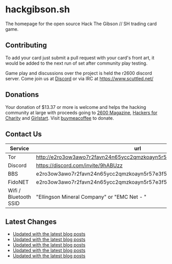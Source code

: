 # hackgibson.sh
The homepage for the open source Hack The Gibson // SH trading card game.


## Contributing

To add your card just submit a pull request with your card's front art, it would be added to the next run of set after community play testing.

Game play and discussions over the project is held the r2600 discord server. Come join us at [Discord](https://discord.com/invite/9hABUzz) or via IRC at https://www.scuttled.net/


## Donations

Your donation of $13.37 or more is welcome and helps the hacking community at large with proceeds going to [2600 Magazine](https://2600.com/), [Hackers for Charity](https://hackersforcharity.org) and [Girlstart](https://girlstart.org).  Visit [buymeacoffee](https://www.buymeacoffee.com/hackgibson.sh) to donate.


## Contact Us

Service | url
-|-
Tor | http://e2ro3ow3awo7r2favn24n65ycc2qmzkoayn5r57e3f56nvjwdcgg32ad.onion
Discord | https://discord.com/invite/9hABUzz
BBS | e2ro3ow3awo7r2favn24n65ycc2qmzkoayn5r57e3f56nvjwdcgg32ad.onion:23
FidoNET | e2ro3ow3awo7r2favn24n65ycc2qmzkoayn5r57e3f56nvjwdcgg32ad.onion:24554
Wifi / Bluetooth SSID | "Ellingson Mineral Company" or "EMC Net - <fidonet address>"

## Latest Changes
<!-- BLOG-POST-LIST:START -->
- [Updated with the latest blog posts](https://github.com/DFW2600/hackgibson.sh/commit/9c64b8b50a8993f29981238db2748414443f79b4)
- [Updated with the latest blog posts](https://github.com/DFW2600/hackgibson.sh/commit/a5870dbedf77d18aacfdae3affb6c8b3b157034e)
- [Updated with the latest blog posts](https://github.com/DFW2600/hackgibson.sh/commit/4892b7699fe547550f82c7e5468369f4c13c5171)
- [Updated with the latest blog posts](https://github.com/DFW2600/hackgibson.sh/commit/b52d6b192264e384c18a923aeeb08d9a8c8ed5e9)
- [Updated with the latest blog posts](https://github.com/DFW2600/hackgibson.sh/commit/cee6557339516c0da399373c4406ae78e664f411)
<!-- BLOG-POST-LIST:END -->
